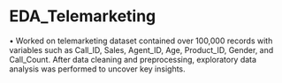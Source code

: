 # EDA_Telemarketing
•	Worked on telemarketing dataset contained over 100,000 records with variables such as Call_ID, Sales, Agent_ID, Age, Product_ID, Gender, and Call_Count. After data cleaning and preprocessing, exploratory data analysis was performed to uncover key insights.
